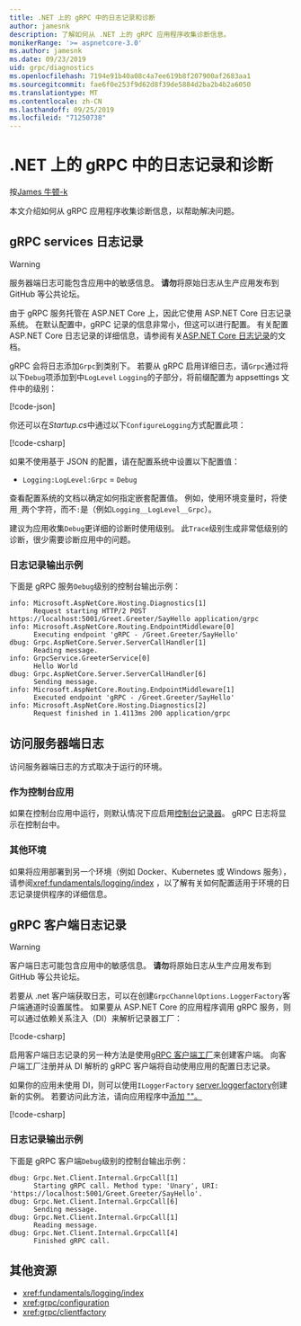 ```yaml
---
title: .NET 上的 gRPC 中的日志记录和诊断
author: jamesnk
description: 了解如何从 .NET 上的 gRPC 应用程序收集诊断信息。
monikerRange: '>= aspnetcore-3.0'
ms.author: jamesnk
ms.date: 09/23/2019
uid: grpc/diagnostics
ms.openlocfilehash: 7194e91b40a08c4a7ee619b8f207900af2683aa1
ms.sourcegitcommit: fae6f0e253f9d62d8f39de5884d2ba2b4b2a6050
ms.translationtype: MT
ms.contentlocale: zh-CN
ms.lasthandoff: 09/25/2019
ms.locfileid: "71250738"
---
```

# <a name="logging-and-diagnostics-in-grpc-on-net"></a>.NET 上的 gRPC 中的日志记录和诊断

按[James 牛顿-k](https://twitter.com/jamesnk)

本文介绍如何从 gRPC 应用程序收集诊断信息，以帮助解决问题。

## <a name="grpc-services-logging"></a>gRPC services 日志记录

> [!WARNING]
> 服务器端日志可能包含应用中的敏感信息。 **请勿**将原始日志从生产应用发布到 GitHub 等公共论坛。

由于 gRPC 服务托管在 ASP.NET Core 上，因此它使用 ASP.NET Core 日志记录系统。 在默认配置中，gRPC 记录的信息非常小，但这可以进行配置。 有关配置 ASP.NET Core 日志记录的详细信息，请参阅有关[ASP.NET Core 日志记录](xref:fundamentals/logging/index#configuration)的文档。

gRPC 会将日志添加`Grpc`到类别下。 若要从 gRPC 启用详细日志，请`Grpc`通过将以下`Debug`项添加到中`LogLevel` `Logging`的子部分，将前缀配置为 appsettings 文件中的级别：

[!code-json[](diagnostics/sample/logging-config.json?highlight=7)]

你还可以在*Startup.cs*中通过以下`ConfigureLogging`方式配置此项：

[!code-csharp[](diagnostics/sample/logging-config-code.cs?highlight=5)]

如果不使用基于 JSON 的配置，请在配置系统中设置以下配置值：

* `Logging:LogLevel:Grpc` = `Debug`

查看配置系统的文档以确定如何指定嵌套配置值。 例如，使用环境变量时，将使用`_`两个字符，而不`:`是（例如`Logging__LogLevel__Grpc`）。

建议为应用收集`Debug`更详细的诊断时使用级别。 此`Trace`级别生成非常低级别的诊断，很少需要诊断应用中的问题。

### <a name="sample-logging-output"></a>日志记录输出示例

下面是 gRPC 服务`Debug`级别的控制台输出示例：

```console
info: Microsoft.AspNetCore.Hosting.Diagnostics[1]
      Request starting HTTP/2 POST https://localhost:5001/Greet.Greeter/SayHello application/grpc
info: Microsoft.AspNetCore.Routing.EndpointMiddleware[0]
      Executing endpoint 'gRPC - /Greet.Greeter/SayHello'
dbug: Grpc.AspNetCore.Server.ServerCallHandler[1]
      Reading message.
info: GrpcService.GreeterService[0]
      Hello World
dbug: Grpc.AspNetCore.Server.ServerCallHandler[6]
      Sending message.
info: Microsoft.AspNetCore.Routing.EndpointMiddleware[1]
      Executed endpoint 'gRPC - /Greet.Greeter/SayHello'
info: Microsoft.AspNetCore.Hosting.Diagnostics[2]
      Request finished in 1.4113ms 200 application/grpc
```

## <a name="access-server-side-logs"></a>访问服务器端日志

访问服务器端日志的方式取决于运行的环境。

### <a name="as-a-console-app"></a>作为控制台应用

如果在控制台应用中运行，则默认情况下应启用[控制台记录器](xref:fundamentals/logging/index#console-provider)。 gRPC 日志将显示在控制台中。

### <a name="other-environments"></a>其他环境

如果将应用部署到另一个环境（例如 Docker、Kubernetes 或 Windows 服务），请参阅<xref:fundamentals/logging/index> ，以了解有关如何配置适用于环境的日志记录提供程序的详细信息。

## <a name="grpc-client-logging"></a>gRPC 客户端日志记录

> [!WARNING]
> 客户端日志可能包含应用中的敏感信息。 **请勿**将原始日志从生产应用发布到 GitHub 等公共论坛。

若要从 .net 客户端获取日志，可以在创建`GrpcChannelOptions.LoggerFactory`客户端通道时设置属性。 如果要从 ASP.NET Core 的应用程序调用 gRPC 服务，则可以通过依赖关系注入（DI）来解析记录器工厂：

[!code-csharp[](diagnostics/sample/net-client-dependency-injection.cs?highlight=7,16)]

启用客户端日志记录的另一种方法是使用[gRPC 客户端工厂](xref:grpc/clientfactory)来创建客户端。 向客户端工厂注册并从 DI 解析的 gRPC 客户端将自动使用应用的配置日志记录。

如果你的应用未使用 DI，则可以使用`ILoggerFactory` [server.loggerfactory](xref:Microsoft.Extensions.Logging.LoggerFactory.Create*)创建新的实例。 若要访问此方法，请向应用程序中[添加 ""。](https://www.nuget.org/packages/microsoft.extensions.logging/)

[!code-csharp[](diagnostics/sample/net-client-loggerfactory-create.cs?highlight=1,8)]

### <a name="sample-logging-output"></a>日志记录输出示例

下面是 gRPC 客户端`Debug`级别的控制台输出示例：

```console
dbug: Grpc.Net.Client.Internal.GrpcCall[1]
      Starting gRPC call. Method type: 'Unary', URI: 'https://localhost:5001/Greet.Greeter/SayHello'.
dbug: Grpc.Net.Client.Internal.GrpcCall[6]
      Sending message.
dbug: Grpc.Net.Client.Internal.GrpcCall[1]
      Reading message.
dbug: Grpc.Net.Client.Internal.GrpcCall[4]
      Finished gRPC call.
```

## <a name="additional-resources"></a>其他资源

* <xref:fundamentals/logging/index>
* <xref:grpc/configuration>
* <xref:grpc/clientfactory>
